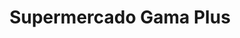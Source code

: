 ---
title: "Supermercado Gama Plus"
url: /caracas/supermercado-gama-plus-av-principal-de-el-hatillo/
shop: supermercado
---